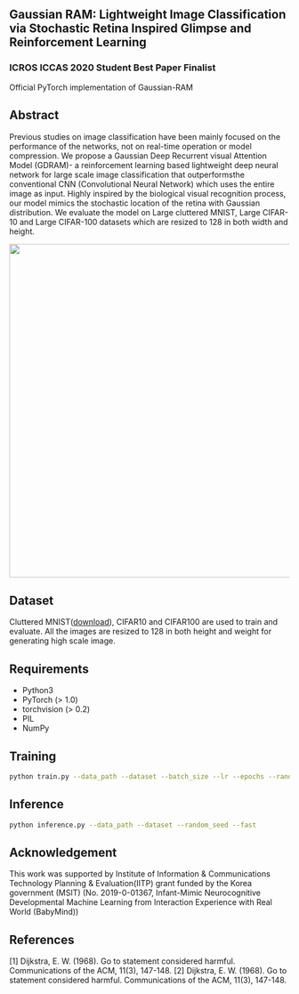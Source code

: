 ## Gaussian RAM: Lightweight Image Classification via Stochastic Retina Inspired Glimpse and Reinforcement Learning

### ICROS ICCAS 2020 Student Best Paper Finalist

Official PyTorch implementation of Gaussian-RAM


## Abstract
Previous studies on image classification have been mainly focused on the performance of the networks, not on real-time operation or model compression.  We propose a Gaussian Deep Recurrent visual Attention Model (GDRAM)- a reinforcement learning based lightweight deep neural network for large scale image classification that outperformsthe conventional CNN (Convolutional Neural Network) which uses the entire image as input.  Highly inspired by the biological visual recognition process, our model mimics the stochastic location of the retina with Gaussian distribution. We evaluate the model on Large cluttered MNIST, Large CIFAR-10 and Large CIFAR-100 datasets which are resized to 128 in both width and height.

<p align = "center">
<img src="https://github.com/dsshim0125/gaussian-ram/blob/master/fig.png" width="600"> 
</p>

## Dataset
Cluttered MNIST([download](https://drive.google.com/file/d/1nMO5XIFmjyPnJjfvBeFpujeuZ3Qk7vhd/view?usp=sharing)), CIFAR10 and CIFAR100 are used to train and evaluate. All the images are resized to 128 in both height and weight for generating high scale image.
## Requirements
- Python3
- PyTorch (> 1.0)
- torchvision (> 0.2)
- PIL
- NumPy

## Training
```bash
python train.py --data_path --dataset --batch_size --lr --epochs --random_seed --log_interval --resume --checkpoint
```

## Inference
```bash
python inference.py --data_path --dataset --random_seed --fast
```

## Acknowledgement
This work was supported by Institute of Information & Communications Technology Planning & Evaluation(IITP) grant funded by the Korea government (MSIT) (No. 2019-0-01367, Infant-Mimic Neurocognitive Developmental Machine Learning from Interaction Experience with Real World (BabyMind))

## References
<a id="1">[1]</a> 
Dijkstra, E. W. (1968). 
Go to statement considered harmful. 
Communications of the ACM, 11(3), 147-148.
<a id="1">[2]</a> 
Dijkstra, E. W. (1968). 
Go to statement considered harmful. 
Communications of the ACM, 11(3), 147-148.
